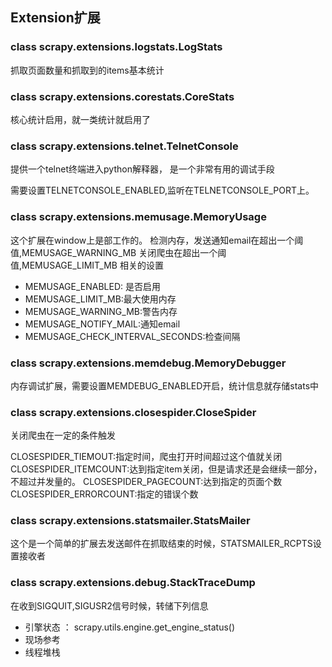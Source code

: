 ## Extension扩展

### class scrapy.extensions.logstats.LogStats
抓取页面数量和抓取到的items基本统计

### class scrapy.extensions.corestats.CoreStats
核心统计启用，就一类统计就启用了

### class scrapy.extensions.telnet.TelnetConsole
提供一个telnet终端进入python解释器， 是一个非常有用的调试手段

需要设置TELNETCONSOLE_ENABLED,监听在TELNETCONSOLE_PORT上。 

### class scrapy.extensions.memusage.MemoryUsage

这个扩展在window上是部工作的。
检测内存，发送通知email在超出一个阈值,MEMUSAGE_WARNING_MB
关闭爬虫在超出一个阈值,MEMUSAGE_LIMIT_MB
相关的设置

* MEMUSAGE_ENABLED: 是否启用
* MEMUSAGE_LIMIT_MB:最大使用内存
* MEMUSAGE_WARNING_MB:警告内存
* MEMUSAGE_NOTIFY_MAIL:通知email
* MEMUSAGE_CHECK_INTERVAL_SECONDS:检查间隔

### class scrapy.extensions.memdebug.MemoryDebugger 
内存调试扩展，需要设置MEMDEBUG_ENABLED开启，统计信息就存储stats中

### class scrapy.extensions.closespider.CloseSpider
关闭爬虫在一定的条件触发

CLOSESPIDER_TIEMOUT:指定时间，爬虫打开时间超过这个值就关闭
CLOSESPIDER_ITEMCOUNT:达到指定item关闭，但是请求还是会继续一部分， 不超过并发量的。
CLOSESPIDER_PAGECOUNT:达到指定的页面个数
CLOSESPIDER_ERRORCOUNT:指定的错误个数

### class scrapy.extensions.statsmailer.StatsMailer

这个是一个简单的扩展去发送邮件在抓取结束的时候，STATSMAILER_RCPTS设置接收者

### class scrapy.extensions.debug.StackTraceDump
在收到SIGQUIT,SIGUSR2信号时候，转储下列信息
* 引擎状态 ： scrapy.utils.engine.get_engine_status()
* 现场参考
* 线程堆栈




